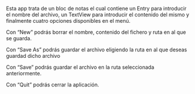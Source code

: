Esta app trata de un bloc de notas el cual contiene un Entry para introducir el nombre del archivo, un TextView para introducir el contenido del mismo y finalmente cuatro opciones disponibles en el menú.

Con “New” podrás borrar el nombre, contenido del fichero y ruta en al que se guarda.

Con “Save As” podrás guardar el archivo eligiendo la ruta en al que deseas guardad dicho archivo

Con “Save” podrás guardar el archivo en la ruta seleccionada anteriormente.

Con “Quit” podrás cerrar la aplicación.

